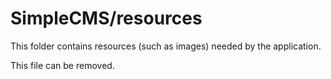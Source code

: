 # SimpleCMS/resources

This folder contains resources (such as images) needed by the application. 

This file can be removed.
